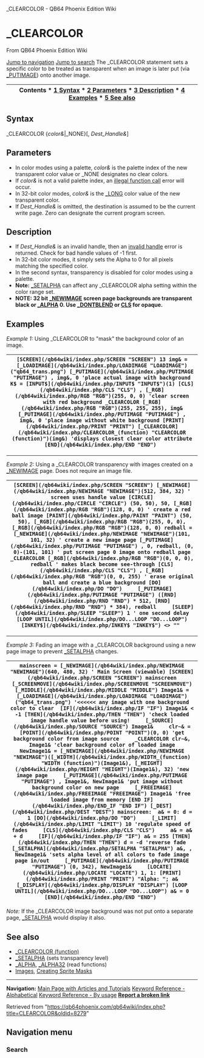 


\_CLEARCOLOR - QB64 Phoenix Edition Wiki








# \_CLEARCOLOR



From QB64 Phoenix Edition Wiki



[Jump to navigation](#mw-head)
[Jump to search](#searchInput)
The \_CLEARCOLOR statement sets a specific color to be treated as transparent when an image is later put (via [\_PUTIMAGE](/qb64wiki/index.php/PUTIMAGE "PUTIMAGE")) onto another image.


  






| Contents * [1 Syntax](#Syntax) * [2 Parameters](#Parameters) * [3 Description](#Description) * [4 Examples](#Examples) * [5 See also](#See_also) |
| --- |


## Syntax


\_CLEARCOLOR {*color&*|\_NONE}[, *Dest\_Handle&*]
  




## Parameters


* In color modes using a palette, *color&* is the palette index of the new transparent color value or \_NONE designates no clear colors.
* If *color&* is not a valid palette index, an [illegal function call](/qb64wiki/index.php/ERROR_Codes "ERROR Codes") error will occur.
* In 32-bit color modes, *color&* is the [\_LONG](/qb64wiki/index.php/LONG "LONG") color value of the new transparent color.
* If *Dest\_Handle&* is omitted, the destination is assumed to be the current write page. Zero can designate the current program screen.


  




## Description


* If *Dest\_Handle&* is an invalid handle, then an [invalid handle](/qb64wiki/index.php/ERROR_Codes "ERROR Codes") error is returned. Check for bad handle values of -1 first.
* In 32-bit color modes, it simply sets the Alpha to 0 for all pixels matching the specified color.
* In the second syntax, transparency is disabled for color modes using a palette.
* **Note:** [\_SETALPHA](/qb64wiki/index.php/SETALPHA "SETALPHA") can affect any \_CLEARCOLOR alpha setting within the color range set.
* **NOTE: 32 bit [\_NEWIMAGE](/qb64wiki/index.php/NEWIMAGE "NEWIMAGE") screen page backgrounds are transparent black or [\_ALPHA](/qb64wiki/index.php/ALPHA "ALPHA") 0. Use [\_DONTBLEND](/qb64wiki/index.php/DONTBLEND "DONTBLEND") or [CLS](/qb64wiki/index.php/CLS "CLS") for opaque.**


  




## Examples


*Example 1:* Using \_CLEARCOLOR to "mask" the background color of an image.





| ``` [SCREEN](/qb64wiki/index.php/SCREEN "SCREEN") 13 img& = [_LOADIMAGE](/qb64wiki/index.php/LOADIMAGE "LOADIMAGE")("qb64_trans.png") [_PUTIMAGE](/qb64wiki/index.php/PUTIMAGE "PUTIMAGE") , img&, 0 'place actual image with background K$ = [INPUT$](/qb64wiki/index.php/INPUT$ "INPUT$")(1) [CLS](/qb64wiki/index.php/CLS "CLS") , [_RGB](/qb64wiki/index.php/RGB "RGB")(255, 0, 0) 'clear screen with red background _CLEARCOLOR [_RGB](/qb64wiki/index.php/RGB "RGB")(255, 255, 255), img& [_PUTIMAGE](/qb64wiki/index.php/PUTIMAGE "PUTIMAGE") , img&, 0 'place image without white background [PRINT](/qb64wiki/index.php/PRINT "PRINT") [_CLEARCOLOR](/qb64wiki/index.php/CLEARCOLOR_(function) "CLEARCOLOR (function)")(img&) 'displays closest clear color attribute [END](/qb64wiki/index.php/END "END")  ``` |
| --- |




---


*Example 2:* Using a \_CLEARCOLOR transparency with images created on a [\_NEWIMAGE](/qb64wiki/index.php/NEWIMAGE "NEWIMAGE") page. Does not require an image file.





| ``` [SCREEN](/qb64wiki/index.php/SCREEN "SCREEN") [_NEWIMAGE](/qb64wiki/index.php/NEWIMAGE "NEWIMAGE")(512, 384, 32) ' screen uses handle value [CIRCLE](/qb64wiki/index.php/CIRCLE "CIRCLE") (50, 50), 50, [_RGB](/qb64wiki/index.php/RGB "RGB")(128, 0, 0) ' create a red ball image [PAINT](/qb64wiki/index.php/PAINT "PAINT") (50, 50), [_RGB](/qb64wiki/index.php/RGB "RGB")(255, 0, 0), [_RGB](/qb64wiki/index.php/RGB "RGB")(128, 0, 0) redball = [_NEWIMAGE](/qb64wiki/index.php/NEWIMAGE "NEWIMAGE")(101, 101, 32) ' create a new image page [_PUTIMAGE](/qb64wiki/index.php/PUTIMAGE "PUTIMAGE") , 0, redball, (0, 0)-(101, 101) ' put screen page 0 image onto redball page _CLEARCOLOR [_RGB](/qb64wiki/index.php/RGB "RGB")(0, 0, 0), redball ' makes black become see-through [CLS](/qb64wiki/index.php/CLS "CLS") , [_RGB](/qb64wiki/index.php/RGB "RGB")(0, 0, 255) ' erase original ball and create a blue background [DO](/qb64wiki/index.php/DO "DO")     [_PUTIMAGE](/qb64wiki/index.php/PUTIMAGE "PUTIMAGE") ([RND](/qb64wiki/index.php/RND "RND") * 512, [RND](/qb64wiki/index.php/RND "RND") * 384), redball     [SLEEP](/qb64wiki/index.php/SLEEP "SLEEP") 1 ' one second delay [LOOP UNTIL](/qb64wiki/index.php/DO...LOOP "DO...LOOP") [INKEY$](/qb64wiki/index.php/INKEY$ "INKEY$") <> ""  ``` |
| --- |




---


*Example 3:* Fading an image with a \_CLEARCOLOR background using a new page image to prevent [\_SETALPHA](/qb64wiki/index.php/SETALPHA "SETALPHA") changes.





| ``` mainscreen = [_NEWIMAGE](/qb64wiki/index.php/NEWIMAGE "NEWIMAGE")(640, 480, 32) ' Main Screen (viewable) [SCREEN](/qb64wiki/index.php/SCREEN "SCREEN") mainscreen [_SCREENMOVE](/qb64wiki/index.php/SCREENMOVE "SCREENMOVE") [_MIDDLE](/qb64wiki/index.php/MIDDLE "MIDDLE") Image1& = [_LOADIMAGE](/qb64wiki/index.php/LOADIMAGE "LOADIMAGE")("qb64_trans.png") '<<<<<< any image with one background color to clear  [IF](/qb64wiki/index.php/IF "IF") Image1& < -1 [THEN](/qb64wiki/index.php/THEN "THEN") 'check loaded image handle value before using!     [_SOURCE](/qb64wiki/index.php/SOURCE "SOURCE") Image1&     clr~& = [POINT](/qb64wiki/index.php/POINT "POINT")(0, 0) 'get background color from image source     _CLEARCOLOR clr~&, Image1& 'clear background color of loaded image     NewImage1& = [_NEWIMAGE](/qb64wiki/index.php/NEWIMAGE "NEWIMAGE")([_WIDTH](/qb64wiki/index.php/WIDTH_(function) "WIDTH (function)")(Image1&), [_HEIGHT](/qb64wiki/index.php/HEIGHT "HEIGHT")(Image1&), 32) 'new image page     [_PUTIMAGE](/qb64wiki/index.php/PUTIMAGE "PUTIMAGE") , Image1&, NewImage1& 'put image without background color on new page     [_FREEIMAGE](/qb64wiki/index.php/FREEIMAGE "FREEIMAGE") Image1& 'free loaded image from memory [END IF](/qb64wiki/index.php/END_IF "END IF") [_DEST](/qb64wiki/index.php/DEST "DEST") mainscreen:  a& = 0: d = 1 [DO](/qb64wiki/index.php/DO "DO")     [_LIMIT](/qb64wiki/index.php/LIMIT "LIMIT") 10 'regulate speed of fades     [CLS](/qb64wiki/index.php/CLS "CLS")     a& = a& + d     [IF](/qb64wiki/index.php/IF "IF") a& = 255 [THEN](/qb64wiki/index.php/THEN "THEN") d = -d 'reverse fade     [_SETALPHA](/qb64wiki/index.php/SETALPHA "SETALPHA") a&, , NewImage1& 'sets alpha level of all colors to fade image page in/out     [_PUTIMAGE](/qb64wiki/index.php/PUTIMAGE "PUTIMAGE") (0, 342), NewImage1&     [LOCATE](/qb64wiki/index.php/LOCATE "LOCATE") 1, 1: [PRINT](/qb64wiki/index.php/PRINT "PRINT") "Alpha: "; a&     [_DISPLAY](/qb64wiki/index.php/DISPLAY "DISPLAY") [LOOP UNTIL](/qb64wiki/index.php/DO...LOOP "DO...LOOP") a& = 0 [END](/qb64wiki/index.php/END "END")  ``` |
| --- |


*Note:* If the \_CLEARCOLOR image background was not put onto a separate page, [\_SETALPHA](/qb64wiki/index.php/SETALPHA "SETALPHA") would display it also.
  




## See also


* [\_CLEARCOLOR (function)](/qb64wiki/index.php/CLEARCOLOR_(function) "CLEARCOLOR (function)")
* [\_SETALPHA](/qb64wiki/index.php/SETALPHA "SETALPHA") (sets transparency level)
* [\_ALPHA](/qb64wiki/index.php/ALPHA "ALPHA"), [\_ALPHA32](/qb64wiki/index.php/ALPHA32 "ALPHA32") (read functions)
* [Images](/qb64wiki/index.php/Images "Images"), [Creating Sprite Masks](/qb64wiki/index.php/Creating_Sprite_Masks "Creating Sprite Masks")


  






---


**Navigation:**
[Main Page with Articles and Tutorials](/qb64wiki/index.php/Main_Page "Main Page")
[Keyword Reference - Alphabetical](/qb64wiki/index.php/Keyword_Reference_-_Alphabetical "Keyword Reference - Alphabetical")
[Keyword Reference - By usage](/qb64wiki/index.php/Keyword_Reference_-_By_usage "Keyword Reference - By usage")
**[Report a broken link](https://qb64phoenix.com/forum/showthread.php?tid=2800)**  





Retrieved from "<https://qb64phoenix.com/qb64wiki/index.php?title=CLEARCOLOR&oldid=8279>"




## Navigation menu








### Search





















